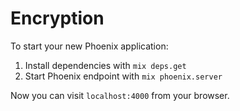 # Encryption

To start your new Phoenix application:

1. Install dependencies with `mix deps.get`
2. Start Phoenix endpoint with `mix phoenix.server`

Now you can visit `localhost:4000` from your browser.
